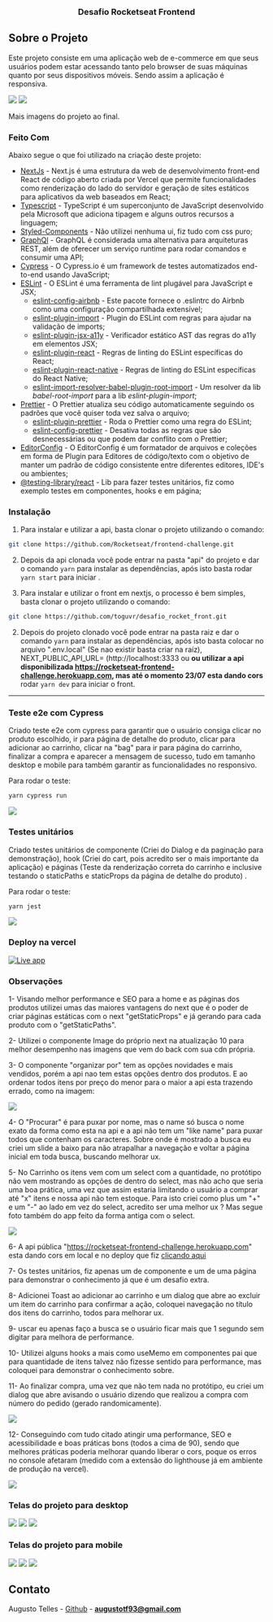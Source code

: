 <!--
*** Obrigado por estar vendo o nosso README. Se você tiver alguma sugestão
*** que possa melhorá-lo ainda mais dê um fork no repositório e crie uma Pull
*** Request ou abra uma Issue com a tag "sugestão".
*** Obrigado novamente! Agora vamos rodar esse projeto incrível :D
-->

<!-- PROJECT SHIELDS -->

<!-- PROJECT LOGO -->
<br />
<p align="center">

  <h3 align="center">Desafio Rocketseat Frontend</h3>
</p>

<!-- TABLE OF CONTENTS

## Tabela de Conteúdo

- [Tabela de Conteúdo](#tabela-de-conte%C3%BAdo)
- [Sobre o Projeto](#sobre-o-projeto)
  - [Feito Com](#feito-com)
- [Começando](#come%C3%A7ando)
  - [Pré-requisitos](#pr%C3%A9-requisitos)
  - [Estrutura de Arquivos](#estrutura-de-arquivos)
  - [Instalação](#instala%C3%A7%C3%A3o)
    - [Passo Adicional no Android](#passo-adicional-no-android)
  - [Edição](#edi%C3%A7%C3%A3o)
  - [Publicação](#publica%C3%A7%C3%A3o)
- [Contribuição](#contribui%C3%A7%C3%A3o)
- [Licença](#licen%C3%A7a)
- [Contato](#contato) -->

<!-- ABOUT THE PROJECT -->

## Sobre o Projeto

Este projeto consiste em uma aplicação web de e-commerce em que seus usuários podem estar acessando tanto pelo browser de suas máquinas quanto por seus dispositivos móveis. Sendo assim a aplicação é responsiva.

<img src="./src/assets/desktop.gif"/>
<img src="./src/assets/responsivo.gif"/>

Mais imagens do projeto ao final.

### Feito Com

Abaixo segue o que foi utilizado na criação deste projeto:

- [NextJs](https://pt-br.reactjs.org/) - Next.js é uma estrutura da web de desenvolvimento front-end React de código aberto criada por Vercel que permite funcionalidades como renderização do lado do servidor e geração de sites estáticos para aplicativos da web baseados em React;
- [Typescript](https://www.typescriptlang.org/) - TypeScript é um superconjunto de JavaScript desenvolvido pela Microsoft que adiciona tipagem e alguns outros recursos a linguagem;
- [Styled-Components](https://styled-components.com/) - Não utilizei nenhuma ui, fiz tudo com css puro;
- [GraphQl](https://graphql.org/) - GraphQL é considerada uma alternativa para arquiteturas REST, além de oferecer um serviço runtime para rodar comandos e consumir uma API;
- [Cypress](https://www.cypress.io/) - O Cypress.io é um framework de testes automatizados end-to-end usando JavaScript;
- [ESLint](https://eslint.org/) - O ESLint é uma ferramenta de lint plugável para JavaScript e JSX;
  - [eslint-config-airbnb](https://github.com/airbnb/javascript/tree/master/packages/eslint-config-airbnb) - Este pacote fornece o .eslintrc do Airbnb como uma configuração compartilhada extensível;
  - [eslint-plugin-import](https://github.com/benmosher/eslint-plugin-import) - Plugin do ESLint com regras para ajudar na validação de imports;
  - [eslint-plugin-jsx-a11y](https://github.com/evcohen/eslint-plugin-jsx-a11y) - Verificador estático AST das regras do a11y em elementos JSX;
  - [eslint-plugin-react](https://github.com/yannickcr/eslint-plugin-react) - Regras de linting do ESLint específicas do React;
  - [eslint-plugin-react-native](https://github.com/Intellicode/eslint-plugin-react-native) - Regras de linting do ESLint específicas do React Native;
  - [eslint-import-resolver-babel-plugin-root-import](https://github.com/olalonde/eslint-import-resolver-babel-root-import) - Um resolver da lib _babel-root-import_ para a lib _eslint-plugin-import_;
- [Prettier](https://prettier.io/) - O Prettier atualiza seu código automaticamente seguindo os padrões que você quiser toda vez salva o arquivo;
  - [eslint-plugin-prettier](https://github.com/prettier/eslint-plugin-prettier) - Roda o Prettier como uma regra do ESLint;
  - [eslint-config-prettier](https://github.com/prettier/eslint-config-prettier) - Desativa todas as regras que são desnecessárias ou que podem dar conflito com o Prettier;
- [EditorConfig](https://editorconfig.org/) - O EditorConfig é um formatador de arquivos e coleções em forma de Plugin para Editores de código/texto com o objetivo de manter um padrão de código consistente entre diferentes editores, IDE's ou ambientes;
- [@testing-library/react](https://testing-library.com/) - Lib para fazer testes unitários, fiz como exemplo testes em componentes, hooks e em página;

<!-- GETTING STARTED -->

### Instalação

1. Para instalar e utilizar a api, basta clonar o projeto utilizando o comando:

```sh
git clone https://github.com/Rocketseat/frontend-challenge.git
```

2. Depois da api clonada você pode entrar na pasta "api" do projeto e dar o comando `yarn` para instalar as dependências, após isto basta rodar `yarn start` para iniciar .

1. Para instalar e utilizar o front em nextjs, o processo é bem simples, basta clonar o projeto utilizando o comando:

```sh
git clone https://github.com/toguvr/desafio_rocket_front.git
```

2. Depois do projeto clonado você pode entrar na pasta raiz e dar o comando `yarn` para instalar as dependências, após isto basta colocar no arquivo ".env.local" (Se nao existir basta criar na raíz), NEXT_PUBLIC_API_URL= (http://localhost:3333 ou **ou utilizar a api disponibilizada https://rocketseat-frontend-challenge.herokuapp.com, mas até o momento 23/07 esta dando cors** rodar `yarn dev` para iniciar o front.

---

### Teste e2e com Cypress

Criado teste e2e com cypress para garantir que o usuário consiga clicar no produto escolhido, ir para página de detalhe do produto, clicar para adicionar ao carrinho, clicar na "bag" para ir para página do carrinho, finalizar a compra e aparecer a mensagem de sucesso, tudo em tamanho desktop e mobile para também garantir as funcionalidades no responsivo.

Para rodar o teste:

```sh
yarn cypress run
```

<img src="./src/assets/e2e.png"/>

### Testes unitários

Criado testes unitários de componente (Criei do Dialog e da paginação para demonstração), hook (Criei do cart, pois acredito ser o mais importante da aplicação) e páginas (Teste da renderização correta do carrinho e inclusive testando o staticPaths e staticProps da página de detalhe do produto) .

Para rodar o teste:

```sh
yarn jest
```

<img src="./src/assets/unitarios.png"/>

### Deploy na vercel

[![Live app](https://vercel.com/button)](https://desafio-rocket-front.vercel.app)

### Observações

1- Visando melhor performance e SEO para a home e as páginas dos produtos utilizei umas das maiores vantagens do next que é o poder de criar páginas estáticas com o next "getStaticProps" e já gerando para cada produto com o "getStaticPaths".

2- Utilizei o componente Image do próprio next na atualização 10 para melhor desempenho nas imagens que vem do back com sua cdn própria.

3- O componente "organizar por" tem as opções novidades e mais vendidos, porém a api nao tem estas opções dentro dos produtos. E ao ordenar todos itens por preço do menor para o maior a api esta trazendo errado, como na imagem:

<img src="./src/assets/studiograph.png"/>

4- O "Procurar" é para puxar por nome, mas o name só busca o nome exato da forma como esta na api e a api não tem um "like name" para puxar todos que contenham os caracteres. Sobre onde é mostrado a busca eu criei um slide a baixo para não atrapalhar a navegação e voltar a página inicial em toda busca, buscando melhorar ux.

5- No Carrinho os itens vem com um select com a quantidade, no protótipo não vem mostrando as opções de dentro do select, mas não acho que seria uma boa prática, uma vez que assim estaria limitando o usuário a comprar até "x" itens e nossa api não tem estoque. Para isto criei como plus um "+" e um "-" ao lado em vez do select, acredito ser uma melhor ux ? Mas segue foto também do app feito da forma antiga com o select.

<img src="./src/assets/cartSelect.png"/>

6- A api pública "https://rocketseat-frontend-challenge.herokuapp.com" esta dando cors em local e no deploy que fiz <a target="_blank" rel="noopener noreferrer" href="https://desafio-rocket-front.vercel.app">clicando aqui</a>

7- Os testes unitários, fiz apenas um de componente e um de uma página para demonstrar o conhecimento já que é um desafio extra.

8- Adicionei Toast ao adicionar ao carrinho e um dialog que abre ao excluir um item do carrinho para confirmar a ação, coloquei navegação no título dos itens do carrinho, todos para melhorar ux.

9- uscar eu apenas faço a busca se o usuário ficar mais que 1 segundo sem digitar para melhora de performance.

10- Utilizei alguns hooks a mais como useMemo em componentes pai que para quantidade de itens talvez não fizesse sentido para performance, mas coloquei para demonstrar o conhecimento sobre.

11- Ao finalizar compra, uma vez que não tem nada no protótipo, eu criei um dialog que abre avisando o usuário dizendo que realizou a compra com número do pedido (gerado randomicamente).

<img src="./src/assets/finalizar.png"/>

12- Conseguindo com tudo citado atingir uma performance, SEO e acessibilidade e boas práticas bons (todos a cima de 90), sendo que melhores práticas poderia melhorar quando liberar o cors, poque os erros no console afetaram (medido com a extensão do lighthouse já em ambiente de produção na vercel).

<img src="./src/assets/lighthouse.png"/>

### Telas do projeto para desktop

<img src="./src/assets/home.png"/>
<img src="./src/assets/produto.png"/>
<img src="./src/assets/carrinho.png"/>

### Telas do projeto para mobile

<img src="./src/assets/homeMobile.png"/>
<img src="./src/assets/produtoMobile.png"/>
<img src="./src/assets/carrinhoMobile.png"/>

<!-- CONTACT -->

## Contato

Augusto Telles - [Github](https://github.com/toguvr) - **augustotf93@gmail.com**
